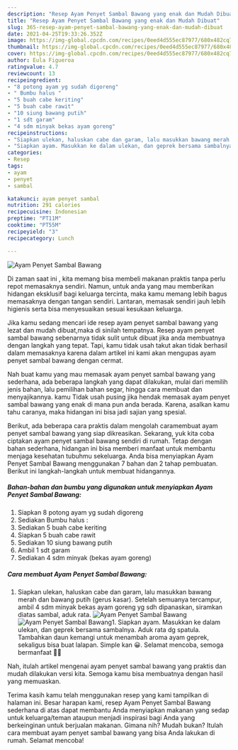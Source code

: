 ```yaml
---
description: "Resep Ayam Penyet Sambal Bawang yang enak dan Mudah Dibuat"
title: "Resep Ayam Penyet Sambal Bawang yang enak dan Mudah Dibuat"
slug: 365-resep-ayam-penyet-sambal-bawang-yang-enak-dan-mudah-dibuat
date: 2021-04-25T19:33:26.352Z
image: https://img-global.cpcdn.com/recipes/0eed4d555ec87977/680x482cq70/ayam-penyet-sambal-bawang-foto-resep-utama.jpg
thumbnail: https://img-global.cpcdn.com/recipes/0eed4d555ec87977/680x482cq70/ayam-penyet-sambal-bawang-foto-resep-utama.jpg
cover: https://img-global.cpcdn.com/recipes/0eed4d555ec87977/680x482cq70/ayam-penyet-sambal-bawang-foto-resep-utama.jpg
author: Eula Figueroa
ratingvalue: 4.7
reviewcount: 13
recipeingredient:
- "8 potong ayam yg sudah digoreng"
- " Bumbu halus "
- "5 buah cabe keriting"
- "5 buah cabe rawit"
- "10 siung bawang putih"
- "1 sdt garam"
- "4 sdm minyak bekas ayam goreng"
recipeinstructions:
- "Siapkan ulekan, haluskan cabe dan garam, lalu masukkan bawang merah dan bawang putih (gerus kasar). Setelah semuanya tercampur, ambil 4 sdm minyak bekas ayam goreng yg sdh dipanaskan, siramkan diatas sambal, aduk rata."
- "Siapkan ayam. Masukkan ke dalam ulekan, dan geprek bersama sambalnya. Aduk rata dg spatula. Tambahkan daun kemangi untuk menambah aroma ayam geprek, sekaligus bisa buat lalapan. Simple kan 😀. Selamat mencoba, semoga bermanfaat 🙏🙂"
categories:
- Resep
tags:
- ayam
- penyet
- sambal

katakunci: ayam penyet sambal 
nutrition: 291 calories
recipecuisine: Indonesian
preptime: "PT11M"
cooktime: "PT55M"
recipeyield: "3"
recipecategory: Lunch

---
```



![Ayam Penyet Sambal Bawang](https://img-global.cpcdn.com/recipes/0eed4d555ec87977/680x482cq70/ayam-penyet-sambal-bawang-foto-resep-utama.jpg)

Di zaman  saat ini , kita memang bisa membeli makanan praktis tanpa perlu repot memasaknya sendiri. Namun, untuk anda yang mau memberikan hidangan eksklusif bagi keluarga tercinta, maka kamu memang lebih bagus memasaknya dengan tangan sendiri. Lantaran, memasak sendiri jauh lebih higienis serta bisa menyesuaikan sesuai kesukaan keluarga.

Jika kamu sedang mencari ide resep ayam penyet sambal bawang yang lezat dan mudah dibuat,maka di sinilah tempatnya. Resep ayam penyet sambal bawang  sebenarnya tidak sulit untuk dibuat jika anda membuatnya dengan langkah yang tepat. Tapi, kamu tidak usah takut akan tidak berhasil dalam memasaknya 
karena dalam artikel ini kami akan mengupas ayam penyet sambal bawang dengan cermat.  



Nah buat kamu yang mau memasak ayam penyet sambal bawang yang sederhana, ada beberapa langkah yang dapat dilakukan, mulai dari memilih jenis bahan, lalu pemilihan bahan segar, hingga cara membuat dan menyajikannya. kamu Tidak usah pusing jika hendak memasak ayam penyet sambal bawang yang enak di mana pun anda berada. Karena, asalkan kamu  tahu caranya, maka hidangan ini bisa jadi sajian yang spesial.

Berikut, ada beberapa cara praktis  dalam mengolah caramembuat ayam penyet sambal bawang yang siap dikreasikan. Sekarang, yuk kita coba ciptakan ayam penyet sambal bawang sendiri di rumah. Tetap dengan bahan sederhana, hidangan ini bisa memberi manfaat untuk membantu menjaga kesehatan tubuhmu sekeluarga. Anda bisa menyiapkan Ayam Penyet Sambal Bawang menggunakan 7 bahan dan 2 tahap pembuatan. Berikut ini langkah-langkah untuk membuat hidangannya.

<!--inarticleads1-->

##### Bahan-bahan dan bumbu yang digunakan untuk menyiapkan Ayam Penyet Sambal Bawang:

1. Siapkan 8 potong ayam yg sudah digoreng
1. Sediakan  Bumbu halus :
1. Sediakan 5 buah cabe keriting
1. Siapkan 5 buah cabe rawit
1. Sediakan 10 siung bawang putih
1. Ambil 1 sdt garam
1. Sediakan 4 sdm minyak (bekas ayam goreng)




<!--inarticleads2-->

##### Cara membuat Ayam Penyet Sambal Bawang:

1. Siapkan ulekan, haluskan cabe dan garam, lalu masukkan bawang merah dan bawang putih (gerus kasar). Setelah semuanya tercampur, ambil 4 sdm minyak bekas ayam goreng yg sdh dipanaskan, siramkan diatas sambal, aduk rata.
<img src="https://img-global.cpcdn.com/steps/8722aca751205a23/160x128cq70/ayam-penyet-sambal-bawang-langkah-memasak-1-foto.jpg" alt="Ayam Penyet Sambal Bawang"><img src="https://img-global.cpcdn.com/steps/42667e6f450be0c0/160x128cq70/ayam-penyet-sambal-bawang-langkah-memasak-1-foto.jpg" alt="Ayam Penyet Sambal Bawang">1. Siapkan ayam. Masukkan ke dalam ulekan, dan geprek bersama sambalnya. Aduk rata dg spatula. Tambahkan daun kemangi untuk menambah aroma ayam geprek, sekaligus bisa buat lalapan. Simple kan 😀. Selamat mencoba, semoga bermanfaat 🙏🙂




Nah, itulah artikel mengenai  ayam penyet sambal bawang  yang praktis dan mudah dilakukan versi kita. Semoga kamu bisa membuatnya dengan hasil yang memuaskan. 

Terima kasih kamu telah menggunakan resep yang kami tampilkan di halaman ini. Besar harapan kami, resep  Ayam Penyet Sambal Bawang sederhana di atas dapat membantu Anda menyiapkan makanan yang sedap untuk keluarga/teman ataupun menjadi inspirasi bagi Anda yang berkeinginan untuk berjualan makanan. Gimana nih? Mudah bukan? Itulah cara membuat ayam penyet sambal bawang yang bisa Anda lakukan di rumah. Selamat mencoba!

